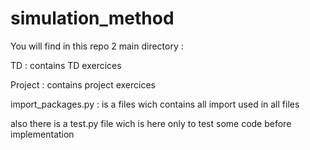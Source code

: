 # simulation_method

You will find in this repo 2 main directory :

TD : contains TD exercices

Project : contains project exercices

import_packages.py : is a files wich contains all import used in all files

also there is a test.py file wich is here only to test some code before implementation
